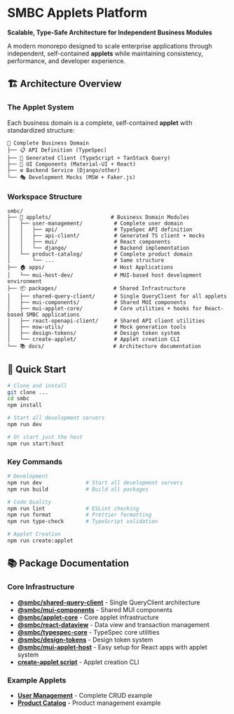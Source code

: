# SMBC Applets Platform

**Scalable, Type-Safe Architecture for Independent Business Modules**

A modern monorepo designed to scale enterprise applications through independent, self-contained **applets** while maintaining consistency, performance, and developer experience.

## 🏗️ Architecture Overview

### The Applet System

Each business domain is a complete, self-contained **applet** with standardized structure:

```
📱 Complete Business Domain
├── 📋 API Definition (TypeSpec)
├── 🔌 Generated Client (TypeScript + TanStack Query)
├── 🎨 UI Components (Material-UI + React)
├── ⚙️ Backend Service (Django/other)
└── 🎭 Development Mocks (MSW + Faker.js)
```

### Workspace Structure

```
smbc/
├── 📱 applets/                   # Business Domain Modules
│   ├── user-management/          # Complete user domain
│   │   ├── api/                  # TypeSpec API definition
│   │   ├── api-client/           # Generated TS client + mocks
│   │   ├── mui/                  # React components
│   │   └── django/               # Backend implementation
│   └── product-catalog/          # Complete product domain
│       └── ...                   # Same structure
├── 🏠 apps/                      # Host Applications
│   └── mui-host-dev/             # MUI-based host development environment
├── 📦 packages/                  # Shared Infrastructure
│   ├── shared-query-client/      # Single QueryClient for all applets
│   ├── mui-components/           # Shared MUI components
│   ├── mui-applet-core/          # Core utilities + hooks for React-based SMBC applications
│   ├── react-openapi-client/     # Shared API client utilities
│   ├── msw-utils/                # Mock generation tools
│   ├── design-tokens/            # Design token system
│   └── create-applet/            # Applet creation CLI
└── 📚 docs/                      # Architecture documentation
```

## 🚦 Quick Start

```bash
# Clone and install
git clone ...
cd smbc
npm install

# Start all development servers
npm run dev

# Or start just the host
npm run start:host
```

### Key Commands

```bash
# Development
npm run dev              # Start all development servers
npm run build            # Build all packages

# Code Quality
npm run lint             # ESLint checking
npm run format           # Prettier formatting
npm run type-check       # TypeScript validation

# Applet Creation
npm run create:applet
```

## 📚 Package Documentation

### Core Infrastructure

- **[@smbc/shared-query-client](./packages/shared-query-client/README.md)** - Single QueryClient architecture
- **[@smbc/mui-components](./packages/mui-components/README.md)** - Shared MUI components
- **[@smbc/applet-core](./packages/applet-core/README.md)** - Core applet infrastructure
- **[@smbc/react-dataview](./packages/react-dataview/README.md)** - Data view and transaction management
- **[@smbc/typespec-core](./packages/typespec-core/README.md)** - TypeSpec core utilities
- **[@smbc/design-tokens](./packages/design-tokens/README.md)** - Design token system
- **[@smbc/mui-applet-host](./packages/mui-applet-host/README.md)** - Easy setup for React apps with applet system
- **[create-applet script](./scripts/create-applet/README.md)** - Applet creation CLI

### Example Applets

- **[User Management](./applets/user-management/mui/README.md)** - Complete CRUD example
- **[Product Catalog](./applets/product-catalog/mui/README.md)** - Product management example
